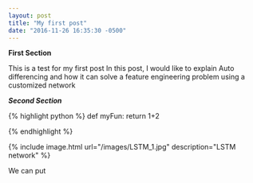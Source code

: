 ```yaml
---
layout: post
title: "My first post"
date: "2016-11-26 16:35:30 -0500"
---
```


**First Section**

This is a test for my first post
In this post, I would like to explain Auto differencing and how it can solve a feature engineering problem using a customized network

***Second Section***

{% highlight python %}
def myFun:
  return 1+2

{% endhighlight %}


{% include image.html url="/images/LSTM_1.jpg" description="LSTM network" %}

We can put
